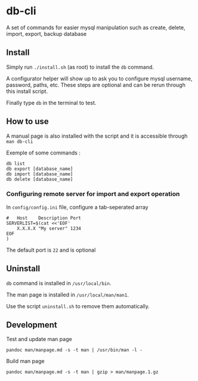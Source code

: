 # db-cli

A set of commands for easier mysql manipulation such as create, delete, import, export, backup database

## Install

Simply run `./install.sh` (as root) to install the `db` command.

A configurator helper will show up to ask you to configure mysql username, password, paths, etc. These steps are optional and can be rerun through this install script.

Finally type `db` in the terminal to test.

## How to use

A manual page is also installed with the script and it is accessible through `man db-cli`

Exemple of some commands :

    db list
    db export [database_name]
    db import [database_name]
    db delete [database_name]

### Configuring remote server for import and export operation

In `config/config.ini` file, configure a tab-seperated array

    #   Host    Description Port
    SERVERLIST=$(cat <<'EOF'
        X.X.X.X "My server" 1234
    EOF
    )

The default port is `22` and is optional

## Uninstall

`db` command is installed in `/usr/local/bin`.

The man page is installed in `/usr/local/man/man1`.

Use the script `uninstall.sh` to remove them automatically.

## Development

Test and update man page

    pandoc man/manpage.md -s -t man | /usr/bin/man -l -

Build man page

    pandoc man/manpage.md -s -t man | gzip > man/manpage.1.gz
